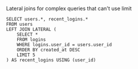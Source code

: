 Lateral joins for complex queries that can't use limit

```mysql
SELECT users.*, recent_logins.*
FROM users
LEFT JOIN LATERAL ( 
    SELECT *
    FROM logins
    WHERE logins.user_id = users.user_id
    ORDER BY created_at DESC
    LIMIT 5
) AS recent_logins USING (user_id)
```
